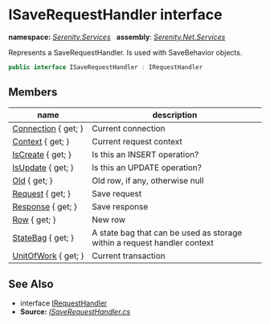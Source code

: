 # ISaveRequestHandler interface
**namespace:** *[Serenity.Services](../README.md#serenity.services-namespace)*   **assembly**: *[Serenity.Net.Services](../README.md)*

Represents a SaveRequestHandler. Is used with SaveBehavior objects.

```csharp
public interface ISaveRequestHandler : IRequestHandler
```

## Members

| name | description |
| --- | --- |
| [Connection](ISaveRequestHandler/Connection.md) { get; } | Current connection |
| [Context](ISaveRequestHandler/Context.md) { get; } | Current request context |
| [IsCreate](ISaveRequestHandler/IsCreate.md) { get; } | Is this an INSERT operation? |
| [IsUpdate](ISaveRequestHandler/IsUpdate.md) { get; } | Is this an UPDATE operation? |
| [Old](ISaveRequestHandler/Old.md) { get; } | Old row, if any, otherwise null |
| [Request](ISaveRequestHandler/Request.md) { get; } | Save request |
| [Response](ISaveRequestHandler/Response.md) { get; } | Save response |
| [Row](ISaveRequestHandler/Row.md) { get; } | New row |
| [StateBag](ISaveRequestHandler/StateBag.md) { get; } | A state bag that can be used as storage within a request handler context |
| [UnitOfWork](ISaveRequestHandler/UnitOfWork.md) { get; } | Current transaction |

## See Also

* interface [IRequestHandler](IRequestHandler.md)
* **Source:** *[ISaveRequestHandler.cs](https://github.com/serenity-is/Serenity/blob/master/src/Serenity.Net.Services/RequestHandlers/Save/ISaveRequestHandler.cs)*